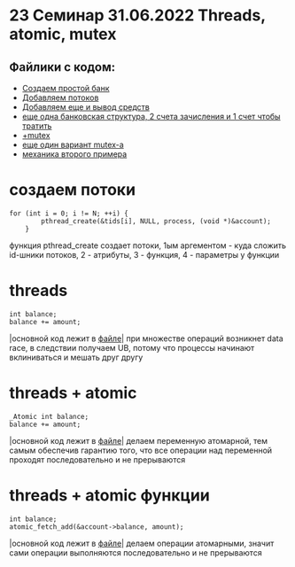  # 23 Семинар 31.06.2022 Threads, atomic, mutex

## Файлики с кодом:

* [Создаем простой банк](bank_add_simple.c)
* [Добавляем потоков](bank_add_threads.c)
* [Добавляем еще и вывод средств](bank_safe.c)
* [еще одна банковская структура, 2 счета зачисления и 1 счет чтобы тратить](bank_transfers.c)
* [+mutex](bank_transfers_mutex.c)
* [еще один вариант mutex-а](/bank_transfers_mutex_2.c)
* [механика второго примера](program.c)

#  создаем потоки
```
for (int i = 0; i != N; ++i) {
        pthread_create(&tids[i], NULL, process, (void *)&account);
    }
```
функция pthread_create создает потоки, 1ым аргементом - куда сложить id-шники потоков, 2 - атрибуты, 3 - функция, 4 - параметры у функции



#  threads
```
int balance;
balance += amount;
```
|основной код лежит в [файле](bank_add_threads.c)|
при множестве операций возникнет data race, в следствии получаем UB, потому что процессы начинают вклиниваться и мешать друг другу

#  threads + atomic
```
_Atomic int balance;
balance += amount;
```
|основной код лежит в [файле](bank_add_threads.c)|
делаем переменную атомарной, тем самым обеспечив гарантию того, что все операции над переменной проходят последовательно и не прерываются

#  threads + atomic функции
```
int balance;
atomic_fetch_add(&account->balance, amount);
```
|основной код лежит в [файле](bank_add_threads.c)|
делаем операции атомарными, значит сами операции выполняются последовательно и не прерываются



